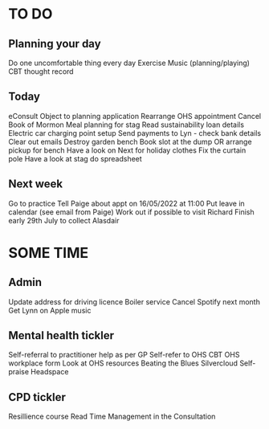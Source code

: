 # TO DO
## Planning your day
Do one uncomfortable thing every day
Exercise
Music (planning/playing)
CBT thought record

## Today
eConsult
Object to planning application
Rearrange OHS appointment
Cancel Book of Mormon
Meal planning for stag
Read sustainability loan details
Electric car charging point setup
Send payments to Lyn - check bank details
Clear out emails
Destroy garden bench
Book slot at the dump
OR arrange pickup for bench
Have a look on Next for holiday clothes
Fix the curtain pole
Have a look at stag do spreadsheet

## Next week
Go to practice
Tell Paige about appt on 16/05/2022 at 11:00
Put leave in calendar (see email from Paige)
Work out if possible to visit Richard
Finish early 29th July to collect Alasdair

# SOME  TIME
## Admin
Update address for driving licence
Boiler service
Cancel Spotify next month
Get Lynn on Apple music

## Mental health tickler
Self-referral to practitioner help as per GP
Self-refer to OHS CBT
OHS workplace form
Look at OHS resources
Beating the Blues
Silvercloud
Self-praise
Headspace

## CPD tickler
Resillience course
Read Time Management in the Consultation



